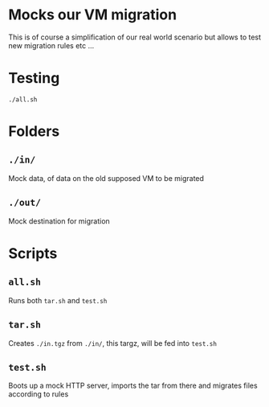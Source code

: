 # Mocks our VM migration

This is of course a simplification of our real world scenario but allows to test new migration rules etc ...

# Testing

```
./all.sh
```

# Folders

## `./in/`
Mock data, of data on the old supposed VM to be migrated

## `./out/`
Mock destination for migration

# Scripts

## `all.sh`
Runs both `tar.sh` and `test.sh`

## `tar.sh`
Creates `./in.tgz` from `./in/`, this targz, will be fed into `test.sh`

## `test.sh`
Boots up a mock HTTP server, imports the tar from there and migrates files according to rules

